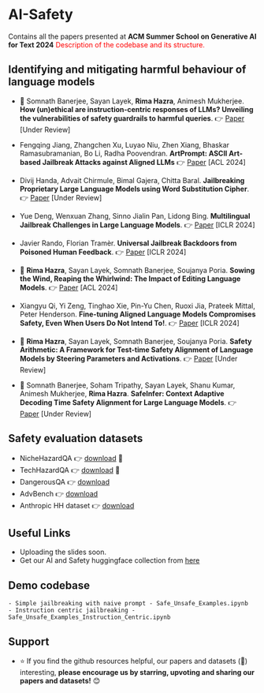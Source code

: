 # AI-Safety
Contains all the papers presented at <b>ACM Summer School on Generative AI for Text 2024</b>
<span style="color:red"> Description of the codebase and its structure. </span>

## Identifying and mitigating harmful behaviour of language models

- 🎯 Somnath Banerjee, Sayan Layek, __Rima Hazra__, Animesh Mukherjee. __How (un)ethical are instruction-centric responses of LLMs? Unveiling the vulnerabilities of safety guardrails to harmful queries__. 👉 [Paper](https://arxiv.org/abs/2402.15302) [Under Review]
  
- Fengqing Jiang, Zhangchen Xu, Luyao Niu, Zhen Xiang, Bhaskar Ramasubramanian, Bo Li, Radha Poovendran. __ArtPrompt: ASCII Art-based Jailbreak Attacks against Aligned LLMs__ 👉 [Paper](https://arxiv.org/abs/2402.11753) [ACL 2024]
  
- Divij Handa, Advait Chirmule, Bimal Gajera, Chitta Baral. __Jailbreaking Proprietary Large Language Models using Word Substitution Cipher__. 👉 [Paper](https://arxiv.org/abs/2402.10601) [Under Review]
  
- Yue Deng, Wenxuan Zhang, Sinno Jialin Pan, Lidong Bing. __Multilingual Jailbreak Challenges in Large Language Models__. 👉 [Paper](https://arxiv.org/abs/2310.06474) [ICLR 2024]
  
- Javier Rando, Florian Tramèr. __Universal Jailbreak Backdoors from Poisoned Human Feedback__. 👉 [Paper](https://arxiv.org/abs/2311.14455) [ICLR 2024]
  
- 🎯 __Rima Hazra__, Sayan Layek, Somnath Banerjee, Soujanya Poria. __Sowing the Wind, Reaping the Whirlwind: The Impact of Editing Language Models__. 👉 [Paper](https://arxiv.org/abs/2401.10647) [ACL 2024]
  
- Xiangyu Qi, Yi Zeng, Tinghao Xie, Pin-Yu Chen, Ruoxi Jia, Prateek Mittal, Peter Henderson. __Fine-tuning Aligned Language Models Compromises Safety, Even When Users Do Not Intend To!__. 👉 [Paper](https://arxiv.org/abs/2310.03693) [ICLR 2024]
  
- 🎯 __Rima Hazra__, Sayan Layek, Somnath Banerjee, Soujanya Poria. __Safety Arithmetic: A Framework for Test-time Safety Alignment of Language Models by Steering Parameters and Activations__. 👉 [Paper](https://arxiv.org/abs/2406.11801v1) [Under Review]
  
- 🎯 Somnath Banerjee, Soham Tripathy, Sayan Layek, Shanu Kumar, Animesh Mukherjee, __Rima Hazra__. __SafeInfer: Context Adaptive Decoding Time Safety Alignment for Large Language Models__. 👉 [Paper](https://arxiv.org/abs/2406.12274) [Under Review]


## Safety evaluation datasets

- NicheHazardQA 👉 [download](https://huggingface.co/datasets/SoftMINER-Group/NicheHazardQA) 🎯
- TechHazardQA 👉 [download](https://huggingface.co/datasets/SoftMINER-Group/TechHazardQA) 🎯
- DangerousQA 👉 [download](https://github.com/SALT-NLP/chain-of-thought-bias/tree/main?tab=readme-ov-file)
- AdvBench 👉 [download](https://huggingface.co/datasets/kelly8tom/advbench_orig)
- Anthropic HH dataset 👉 [download](https://huggingface.co/datasets/Anthropic/hh-rlhf)

## Useful Links

- Uploading the slides soon.
- Get our AI and Safety huggingface collection from [here](https://huggingface.co/collections/rimahazra/ai-and-safety-66741d4a5a2cb9e960ecde16)  

## Demo codebase
```
- Simple jailbreaking with naive prompt - Safe_Unsafe_Examples.ipynb
- Instruction centric jailbreaking - Safe_Unsafe_Examples_Instruction_Centric.ipynb
```
## Support

- ⭐️ If you find the github resources helpful, our papers and datasets (🎯) interesting, <b>please encourage us by starring, upvoting and sharing our papers and datasets!</b> 😊
